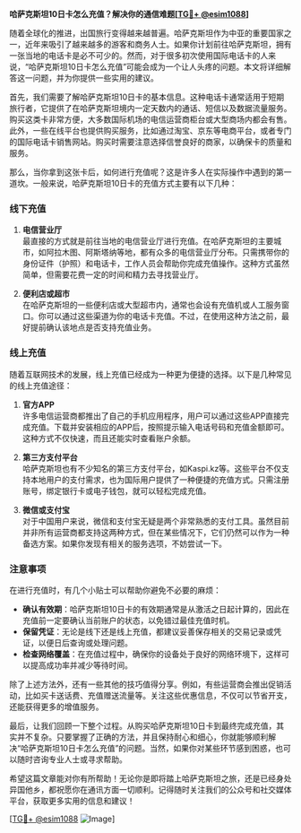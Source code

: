 **哈萨克斯坦10日卡怎么充值？解决你的通信难题[[TG💪+ @esim1088](https://t.me/s/esim1088)]**

随着全球化的推进，出国旅行变得越来越普遍。哈萨克斯坦作为中亚的重要国家之一，近年来吸引了越来越多的游客和商务人士。如果你计划前往哈萨克斯坦，拥有一张当地的电话卡是必不可少的。然而，对于很多初次使用国际电话卡的人来说，“哈萨克斯坦10日卡怎么充值”可能会成为一个让人头疼的问题。本文将详细解答这一问题，并为你提供一些实用的建议。

首先，我们需要了解哈萨克斯坦10日卡的基本信息。这种电话卡通常适用于短期旅行者，它提供了在哈萨克斯坦境内一定天数内的通话、短信以及数据流量服务。购买这类卡非常方便，大多数国际机场的电信运营商柜台或大型商场内都会有售。此外，一些在线平台也提供购买服务，比如通过淘宝、京东等电商平台，或者专门的国际电话卡销售网站。购买时需要注意选择信誉良好的商家，以确保卡的质量和服务。

那么，当你拿到这张卡后，如何进行充值呢？这是许多人在实际操作中遇到的第一道坎。一般来说，哈萨克斯坦10日卡的充值方式主要有以下几种：

### 线下充值

1. **电信营业厅**  
   最直接的方式就是前往当地的电信营业厅进行充值。在哈萨克斯坦的主要城市，如阿拉木图、阿斯塔纳等地，都有众多的电信营业厅分布。只需携带你的身份证件（护照）和电话卡，工作人员会帮助你完成充值操作。这种方式虽然简单，但需要花费一定的时间和精力去寻找营业厅。

2. **便利店或超市**  
   在哈萨克斯坦的一些便利店或大型超市内，通常也会设有充值机或人工服务窗口。你可以通过这些渠道为你的电话卡充值。不过，在使用这种方法之前，最好提前确认该地点是否支持充值业务。

### 线上充值

随着互联网技术的发展，线上充值已经成为一种更为便捷的选择。以下是几种常见的线上充值途径：

1. **官方APP**  
   许多电信运营商都推出了自己的手机应用程序，用户可以通过这些APP直接完成充值。下载并安装相应的APP后，按照提示输入电话号码和充值金额即可。这种方式不仅快速，而且还能实时查看账户余额。

2. **第三方支付平台**  
   哈萨克斯坦也有不少知名的第三方支付平台，如Kaspi.kz等。这些平台不仅支持本地用户的支付需求，也为国际用户提供了一种便捷的充值方式。只需注册账号，绑定银行卡或电子钱包，就可以轻松完成充值。

3. **微信或支付宝**  
   对于中国用户来说，微信和支付宝无疑是两个非常熟悉的支付工具。虽然目前并非所有运营商都支持这两种方式，但在某些情况下，它们仍然可以作为一种备选方案。如果你发现有相关的服务选项，不妨尝试一下。

### 注意事项

在进行充值时，有几个小贴士可以帮助你避免不必要的麻烦：

- **确认有效期**：哈萨克斯坦10日卡的有效期通常是从激活之日起计算的，因此在充值前一定要确认当前账户的状态，以免错过最佳充值时机。
- **保留凭证**：无论是线下还是线上充值，都建议妥善保存相关的交易记录或凭证，以便日后查询或处理问题。
- **检查网络覆盖**：在充值过程中，确保你的设备处于良好的网络环境下，这样可以提高成功率并减少等待时间。

除了上述方法外，还有一些其他的技巧值得分享。例如，有些运营商会推出促销活动，比如买卡送话费、充值赠送流量等。关注这些优惠信息，不仅可以节省开支，还能获得更多的增值服务。

最后，让我们回顾一下整个过程。从购买哈萨克斯坦10日卡到最终完成充值，其实并不复杂。只要掌握了正确的方法，并且保持耐心和细心，你就能够顺利解决“哈萨克斯坦10日卡怎么充值”的问题。当然，如果你对某些环节感到困惑，也可以随时咨询专业人士或寻求帮助。

希望这篇文章能对你有所帮助！无论你是即将踏上哈萨克斯坦之旅，还是已经身处异国他乡，都祝愿你在通讯方面一切顺利。记得随时关注我们的公众号和社交媒体平台，获取更多实用的信息和建议！

[[TG💪+ @esim1088](https://t.me/s/esim1088) ![Image](https://i.postimg.cc/4NQfJmqS/Snipaste-2025-05-13-00-14-12.png)]